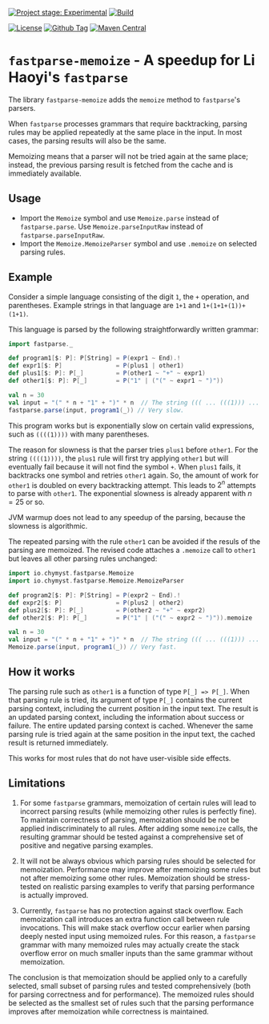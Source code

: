 [![Project stage: Experimental][project-stage-badge: Experimental]][project-stage-page]
[![Build](https://github.com/winitzki/scall/workflows/scall_build_and_test/badge.svg)](https://github.com/winitzki/scall/actions/workflows/build-and-test.yml)

[project-stage-page]: https://blog.pother.ca/project-stages/

[project-stage-badge: Concept]: https://img.shields.io/badge/Project%20Stage-Concept-red.svg

[project-stage-badge: Research]: https://img.shields.io/badge/Project%20Stage-Research-orange.svg

[project-stage-badge: Experimental]: https://img.shields.io/badge/Project%20Stage-Experimental-yellow.svg

[project-stage-badge: Development]: https://img.shields.io/badge/Project%20Stage-Development-yellowgreen.svg

[project-stage-badge: Production Ready]: https://img.shields.io/badge/Project%20Stage-Production%20Ready-brightgreen.svg

[project-stage-badge: DEPRECATED]: https://img.shields.io/badge/Project%20Stage-%20!%20DEPRECATED%20%20%20!-ff0000.svg

[![License](https://img.shields.io/badge/License-Apache%202.0-blue.svg)](https://opensource.org/licenses/Apache-2.0)
[![Github Tag](https://img.shields.io/github/tag/winitzki/scall.svg?label=release&colorB=blue)](https://github.com/winitzki/scall/tags)
[![Maven Central](https://img.shields.io/maven-central/v/io.chymyst/fastparse-memoize_2.13.svg)](https://central.sonatype.com/artifact/io.chymyst/fastparse-memoize_2.13)

# `fastparse-memoize` - A speedup for Li Haoyi's `fastparse`

The library `fastparse-memoize` adds the `memoize` method to `fastparse`'s parsers.

When `fastparse` processes grammars that require backtracking, parsing rules may be applied repeatedly at the same place in the input.
In most cases, the parsing results will also be the same. 

Memoizing means that a parser will not be tried again at the same place; instead, the previous parsing result is fetched from the cache and is immediately available.

## Usage

- Import the `Memoize` symbol and use `Memoize.parse` instead of `fastparse.parse`. Use `Memoize.parseInputRaw` instead of `fastparse.parseInputRaw`.
- Import the `Memoize.MemoizeParser` symbol and use `.memoize` on selected parsing rules.

## Example

Consider a simple language consisting of the digit `1`, the `+` operation, and parentheses.
Example strings in that language are `1+1` and `1+(1+1+(1))+(1+1)`.

This language is parsed by the following straightforwardly written grammar:

```scala
import fastparse._

def program1[$: P]: P[String] = P(expr1 ~ End).!
def expr1[$: P]               = P(plus1 | other1)
def plus1[$: P]: P[_]         = P(other1 ~ "+" ~ expr1)
def other1[$: P]: P[_]        = P("1" | ("(" ~ expr1 ~ ")"))

val n = 30
val input = "(" * n + "1" + ")" * n  // The string ((( ... (((1))) ... ))) is the input for the parser.
fastparse.parse(input, program1(_)) // Very slow.

```

This program works but is exponentially slow on certain valid expressions, such as `((((1))))` with many parentheses.

The reason for slowness is that the parser tries `plus1` before `other1`.
For the string `((((1))))`, the `plus1` rule will first try applying `other1` but will eventually fail because it will not find the symbol `+`.
When `plus1` fails, it backtracks one symbol and retries `other1` again.
So, the amount of work for `other1` is doubled on every backtracking attempt.
This leads to $2^n$ attempts to parse with `other1`.
The exponential slowness is already apparent with $n=25$ or so.

JVM warmup does not lead to any speedup of the parsing, because the slowness is algorithmic.

The repeated parsing with the rule `other1` can be avoided if the resuls of the parsing are memoized.
The revised code attaches a `.memoize` call to `other1` but leaves all other parsing rules unchanged:

```scala
import io.chymyst.fastparse.Memoize
import io.chymyst.fastparse.Memoize.MemoizeParser

def program2[$: P]: P[String] = P(expr2 ~ End).!
def expr2[$: P]               = P(plus2 | other2)
def plus2[$: P]: P[_]         = P(other2 ~ "+" ~ expr2)
def other2[$: P]: P[_]        = P("1" | ("(" ~ expr2 ~ ")")).memoize

val n = 30
val input = "(" * n + "1" + ")" * n  // The string ((( ... (((1))) ... ))) is the input for the parser.
Memoize.parse(input, program1(_)) // Very fast.
```

## How it works

The parsing rule such as `other1` is a function of type `P[_] => P[_]`.
When that parsing rule is tried, its argument of type `P[_]` contains the current parsing context, including the current position in the input text.
The result is an updated parsing context, including the information about success or failure.
The entire updated parsing context is cached.
Whenever the same parsing rule is tried again at the same position in the input text, the cached result is returned immediately.

This works for most rules that do not have user-visible side effects.

## Limitations

1. For some `fastparse` grammars, memoization of certain rules will lead to incorrect parsing results (while memoizing other rules is perfectly fine).
To maintain correctness of parsing, memoization should be not be applied indiscriminately to all rules.
After adding some `memoize` calls, the resulting grammar should be tested against a comprehensive set of positive and negative parsing examples.

2. It will not be always obvious which parsing rules should be selected for memoization.
Performance may improve after memoizing some rules but not after memoizing some other rules.
Memoization should be stress-tested on realistic parsing examples to verify that parsing performance is actually improved.

3. Currently, `fastparse` has no protection against stack overflow.
Each memoization call introduces an extra function call between rule invocations.
This will make stack overflow occur earlier when parsing deeply nested input using memoized rules.
For this reason, a `fastparse` grammar with many memoized rules may actually create the stack overflow error on much smaller inputs than the same grammar without memoization.

The conclusion is that memoization should be applied only to a carefully selected, small subset of parsing rules and tested comprehensively (both for parsing correctness and for performance).
The memoized rules should be selected as the smallest set of rules such that the parsing performance improves after memoization while correctness is maintained.
